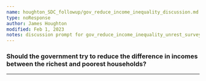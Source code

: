 ```yaml
---
name: houghton_SDC_followup/gov_reduce_income_inequality_discussion.md
type: noResponse
author: James Houghton
modified: Feb 1, 2023
notes: discussion prompt for gov_reduce_income_inequality_unrest_survey.md
---
```


### Should the government try to reduce the difference in incomes between the richest and poorest households?

---
